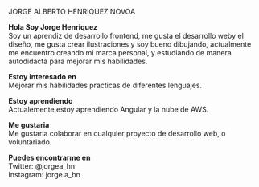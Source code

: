   JORGE ALBERTO HENRIQUEZ NOVOA
  
  **Hola Soy Jorge Henriquez**
  <br>Soy un aprendiz de desarrollo frontend, me gusta el desarrollo weby el diseño, me gusta crear ilustraciones y soy bueno dibujando, 
  actualmente me encuentro creando mi marca personal, y estudiando de manera autodidacta para mejorar mis habilidades.

  **Estoy interesado en**
  <br>Mejorar mis habilidades practicas de diferentes lenguajes.
  
  **Estoy aprendiendo**
  <br>Actualemente estoy aprendiendo Angular y la nube de AWS.
  
  **Me gustaria**
  <br>Me gustaria colaborar en cualquier proyecto de desarrollo web, o voluntariado.
  
  **Puedes encontrarme en**
  <br>Twitter: @jorgea_hn
  <br>Instagram: jorge.a_hn

